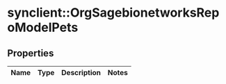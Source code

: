 # synclient::OrgSagebionetworksRepoModelPets


## Properties
Name | Type | Description | Notes
------------ | ------------- | ------------- | -------------


